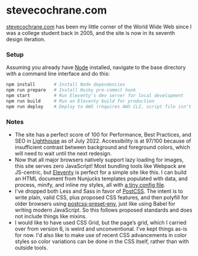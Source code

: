 # stevecochrane.com

[stevecochrane.com](https://stevecochrane.com/) has been my little corner of the World Wide Web since I was a college
student back in 2005, and the site is now in its seventh design iteration.

### Setup

Assuming you already have [Node](https://nodejs.org/) installed, navigate to the base directory with a command line
interface and do this:

```bash
npm install       # Install Node dependencies
npm run prepare   # Install Husky pre-commit hook
npm start         # Run Eleventy's dev server for local development
npm run build     # Run an Eleventy build for production
npm run deploy    # Deploy to AWS (requires AWS CLI, script file isn't in Git for security)
```

### Notes

- The site has a perfect score of 100 for Performance, Best Practices, and SEO in
  [Lighthouse](https://developers.google.com/web/tools/lighthouse) as of July 2022. Accessibility is at 97/100
  because of insufficient contrast between background and foreground colors, which will need to wait until the next
  redesign.
- Now that all major browsers natively support lazy loading for images, this site serves zero JavaScript!
  Most bundling tools like Webpack are JS-centric, but [Eleventy](https://www.11ty.dev) is perfect for a simple site
  like this. I can build an HTML document from Nunjucks templates populated with data, and process, minify, and inline
  my styles, all with
  [a tiny config file](https://github.com/stevecochrane/stevecochrane.com/blob/main/.eleventy.js).
- I've dropped both Less and Sass in favor of [PostCSS](https://github.com/postcss/postcss). The intent is to write
  plain, valid CSS, plus proposed CSS features, and then polyfill for older browsers using
  [postcss-preset-env](https://github.com/csstools/postcss-preset-env), just like using Babel for writing modern
  JavaScript. So this follows proposed standards and does not include things like mixins.
- I would like to have used CSS Grid, but the page’s grid, which I carried over from version 6, is weird and
  unconventional. I’ve kept things as-is for now. I'd also like to make use of recent CSS advancements in color
  styles so color variations can be done in the CSS itself, rather than with outside tools.
